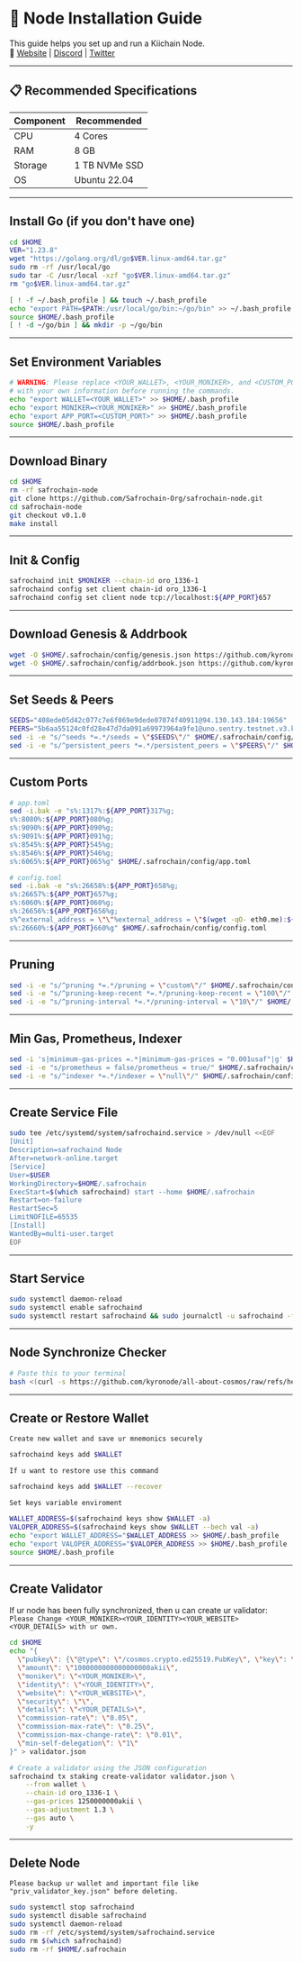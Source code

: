 # 🚀 Node Installation Guide

This guide helps you set up and run a Kiichain Node.  
🔗 [Website](https://www.kiiglobal.io/) | [Discord](https://discord.gg/4wNJRqR9) | [Twitter](https://x.com/KiiChainio)

---

## 📋 Recommended Specifications

| Component | Recommended |
|-----------|----------|
| CPU       | 4 Cores  |
| RAM       | 8 GB     | 
| Storage   | 1 TB NVMe SSD |
| OS        | Ubuntu 22.04 |

---

## Install Go (if you don't have one)
```bash
cd $HOME
VER="1.23.8"
wget "https://golang.org/dl/go$VER.linux-amd64.tar.gz"
sudo rm -rf /usr/local/go
sudo tar -C /usr/local -xzf "go$VER.linux-amd64.tar.gz"
rm "go$VER.linux-amd64.tar.gz"

[ ! -f ~/.bash_profile ] && touch ~/.bash_profile
echo "export PATH=$PATH:/usr/local/go/bin:~/go/bin" >> ~/.bash_profile
source $HOME/.bash_profile
[ ! -d ~/go/bin ] && mkdir -p ~/go/bin
```

---

## Set Environment Variables
```bash
# WARNING: Please replace <YOUR_WALLET>, <YOUR_MONIKER>, and <CUSTOM_PORT>
# with your own information before running the commands.
echo "export WALLET=<YOUR_WALLET>" >> $HOME/.bash_profile
echo "export MONIKER=<YOUR_MONIKER>" >> $HOME/.bash_profile
echo "export APP_PORT=<CUSTOM_PORT>" >> $HOME/.bash_profile
source $HOME/.bash_profile
```

---

## Download Binary
```bash
cd $HOME
rm -rf safrochain-node
git clone https://github.com/Safrochain-Org/safrochain-node.git
cd safrochain-node
git checkout v0.1.0
make install
```

---

## Init & Config
```bash
safrochaind init $MONIKER --chain-id oro_1336-1
safrochaind config set client chain-id oro_1336-1
safrochaind config set client node tcp://localhost:${APP_PORT}657
```

---

## Download Genesis & Addrbook
```bash
wget -O $HOME/.safrochain/config/genesis.json https://github.com/kyronode/all-about-cosmos/raw/refs/heads/main/Testnet/Safrochain/genesis.json
wget -O $HOME/.safrochain/config/addrbook.json https://github.com/kyronode/all-about-cosmos/raw/refs/heads/main/Testnet/Safrochain/addrbook.json
```

---

## Set Seeds & Peers
```bash
SEEDS="408ede05d42c077c7e6f069e9dede07074f40911@94.130.143.184:19656"
PEERS="5b6aa55124c0fd28e47d7da091a69973964a9fe1@uno.sentry.testnet.v3.kiivalidator.com:26656,5e6b283c8879e8d1b0866bda20949f9886aff967@dos.sentry.testnet.v3.kiivalidator.com:26656"
sed -i -e "s/^seeds *=.*/seeds = \"$SEEDS\"/" $HOME/.safrochain/config/config.toml
sed -i -e "s/^persistent_peers *=.*/persistent_peers = \"$PEERS\"/" $HOME/.safrochain/config/config.toml
```

---

## Custom Ports
```bash
# app.toml
sed -i.bak -e "s%:1317%:${APP_PORT}317%g;
s%:8080%:${APP_PORT}080%g;
s%:9090%:${APP_PORT}090%g;
s%:9091%:${APP_PORT}091%g;
s%:8545%:${APP_PORT}545%g;
s%:8546%:${APP_PORT}546%g;
s%:6065%:${APP_PORT}065%g" $HOME/.safrochain/config/app.toml

# config.toml
sed -i.bak -e "s%:26658%:${APP_PORT}658%g;
s%:26657%:${APP_PORT}657%g;
s%:6060%:${APP_PORT}060%g;
s%:26656%:${APP_PORT}656%g;
s%^external_address = \"\"%external_address = \"$(wget -qO- eth0.me):${APP_PORT}656\"%;
s%:26660%:${APP_PORT}660%g" $HOME/.safrochain/config/config.toml
```

---

## Pruning
```bash
sed -i -e "s/^pruning *=.*/pruning = \"custom\"/" $HOME/.safrochain/config/app.toml 
sed -i -e "s/^pruning-keep-recent *=.*/pruning-keep-recent = \"100\"/" $HOME/.safrochain/config/app.toml
sed -i -e "s/^pruning-interval *=.*/pruning-interval = \"10\"/" $HOME/.safrochain/config/app.toml
```

---

## Min Gas, Prometheus, Indexer
```bash
sed -i 's|minimum-gas-prices =.*|minimum-gas-prices = "0.001usaf"|g' $HOME/.safrochain/config/app.toml
sed -i -e "s/prometheus = false/prometheus = true/" $HOME/.safrochain/config/config.toml
sed -i -e "s/^indexer *=.*/indexer = \"null\"/" $HOME/.safrochain/config/config.toml
```

---

## Create Service File
```bash
sudo tee /etc/systemd/system/safrochaind.service > /dev/null <<EOF
[Unit]
Description=safrochaind Node
After=network-online.target
[Service]
User=$USER
WorkingDirectory=$HOME/.safrochain
ExecStart=$(which safrochaind) start --home $HOME/.safrochain
Restart=on-failure
RestartSec=5
LimitNOFILE=65535
[Install]
WantedBy=multi-user.target
EOF
```

---

## Start Service
```bash
sudo systemctl daemon-reload
sudo systemctl enable safrochaind
sudo systemctl restart safrochaind && sudo journalctl -u safrochaind -fo cat
```

---

## Node Synchronize Checker
```bash
# Paste this to your terminal
bash <(curl -s https://github.com/kyronode/all-about-cosmos/raw/refs/heads/main/Testnet/Safrochain/safro-sync.sh)
```

---

## Create or Restore Wallet
`Create new wallet and save ur mnemonics securely`
```bash
safrochaind keys add $WALLET
```
`If u want to restore use this command`
```bash
safrochaind keys add $WALLET --recover
```
`Set keys variable enviroment`
```bash
WALLET_ADDRESS=$(safrochaind keys show $WALLET -a)
VALOPER_ADDRESS=$(safrochaind keys show $WALLET --bech val -a)
echo "export WALLET_ADDRESS="$WALLET_ADDRESS >> $HOME/.bash_profile
echo "export VALOPER_ADDRESS="$VALOPER_ADDRESS >> $HOME/.bash_profile
source $HOME/.bash_profile
```

---

## Create Validator
If ur node has been fully synchronized, then u can create ur validator:
`Please Change <YOUR_MONIKER><YOUR_IDENTITY><YOUR_WEBSITE><YOUR_DETAILS> with ur own.`
```bash
cd $HOME
echo "{
  \"pubkey\": {\"@type\": \"/cosmos.crypto.ed25519.PubKey\", \"key\": \"$(safrochaind tendermint show-validator | grep -Po '\"key\":\s*\"\K[^\"]*')\"},
  \"amount\": \"1000000000000000000akii\",
  \"moniker\": \"<YOUR_MONIKER>\",
  \"identity\": \"<YOUR_IDENTITY>\",
  \"website\": \"<YOUR_WEBSITE>\",
  \"security\": \"\",
  \"details\": \"<YOUR_DETAILS>\",
  \"commission-rate\": \"0.05\",
  \"commission-max-rate\": \"0.25\",
  \"commission-max-change-rate\": \"0.01\",
  \"min-self-delegation\": \"1\"
}" > validator.json

# Create a validator using the JSON configuration
safrochaind tx staking create-validator validator.json \
    --from wallet \
    --chain-id oro_1336-1 \
    --gas-prices 1250000000akii \
    --gas-adjustment 1.3 \
    --gas auto \
    -y
```

---

## Delete Node
`Please backup ur wallet and important file like "priv_validator_key.json" before deleting.` 
```bash
sudo systemctl stop safrochaind
sudo systemctl disable safrochaind
sudo systemctl daemon-reload
sudo rm -rf /etc/systemd/system/safrochaind.service
sudo rm $(which safrochaind)
sudo rm -rf $HOME/.safrochain
```